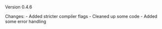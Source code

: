 Version 0.4.6

Changes:
    - Added stricter compiler flags
    - Cleaned up some code
    - Added some error handling
    